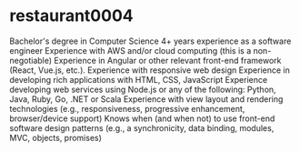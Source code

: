 # restaurant0004

Bachelor's degree in Computer Science
4+ years experience as a software engineer
Experience with AWS and/or cloud computing (this is a non-negotiable)
Experience in Angular or other relevant front-end framework (React, Vue.js, etc.).
Experience with responsive web design
Experience in developing rich applications with HTML, CSS, JavaScript
Experience developing web services using Node.js or any of the following: Python, Java, Ruby, Go, .NET or Scala
Experience with view layout and rendering technologies (e.g., responsiveness, progressive enhancement, browser/device support)
Knows when (and when not) to use front-end software design patterns (e.g., a synchronicity, data binding, modules, MVC, objects, promises)
